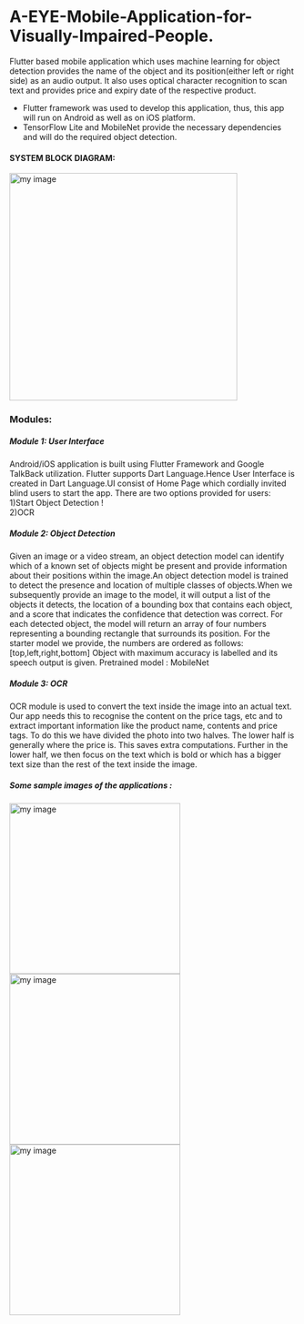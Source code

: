 # A-EYE-Mobile-Application-for-Visually-Impaired-People.
Flutter based mobile application which uses machine learning for object detection provides the name of the object and its position(either left or right side) as an audio output. It also uses optical character recognition to scan text and provides price and expiry date of the respective product.    

- Flutter framework was used to develop this application, thus, this app will run on Android as well as on iOS platform.  
- TensorFlow Lite and MobileNet provide the necessary dependencies and will do the required object detection.    

#### SYSTEM BLOCK DIAGRAM:  
<img src="images/block_diagram.png" width="400" alt="my image">

### Modules:  
##### Module 1:  User Interface  
Android/iOS application is built using Flutter Framework and Google TalkBack utilization. Flutter supports Dart Language.Hence User Interface is created in Dart Language.UI consist of Home Page which cordially invited blind users to start the app. There are two options provided for users:    
1)Start Object Detection !  
2)OCR  
  
##### Module 2:  Object Detection  
Given an image or a video stream, an object detection model can identify which of a known set of objects might be present and provide information about their positions within the image.An object detection model is trained to detect the presence and location of multiple classes of objects.When we subsequently provide an image to the model, it will output a list of the objects it detects, the location of a bounding box that contains each object, and a score that indicates the confidence that detection was correct.
For each detected object, the model will return an array of four numbers representing a bounding rectangle that surrounds its position. For the starter model we provide, the numbers are ordered as follows:[top,left,right,bottom]
Object with maximum accuracy is labelled and its speech output is given.
Pretrained model : MobileNet  
  
##### Module 3:  OCR  
OCR module is used to convert the text inside the image into an actual text. Our app needs this to recognise the content on the price tags, etc and to extract important information like the product name, contents and price tags. 
To do this we have divided the photo into two halves. The lower half is generally where the price is. This saves extra computations. Further in the lower half, we then focus on the text which is bold or which has a bigger text size than the rest of the text inside the image.  
  
##### Some sample images of the applications :      
<img src="images/homepage.png" height="300" alt="my image">      <img src="images/object_detection.png" height="300" alt="my image">      <img src="images/ocr.png" height="300" alt="my image">  














